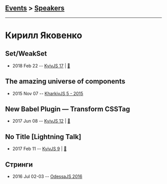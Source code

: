 ## [Events](../README.md) > [Speakers](../speakers.md)
---

# Кирилл Яковенко

## Set&#x2F;WeakSet
- 2018 Feb 22 -- [KyivJS 17](https://youtu.be/Wfg-_ljqaTA)  | [:notebook:](https://drive.google.com/file/d/1DY4-P1p2fh-uLcfeGsHNmzlA48Ap-nmf/view)  
## The amazing universe of components
- 2015 Nov 07 -- [KharkivJS 5 - 2015](https://www.youtube.com/watch?v=QE8wnZ1SbOs)    
## New Babel Plugin — Transform CSSTag
- 2017 Jun 08 -- [KyivJS 12](https://www.youtube.com/watch?v=hd_hoMZ2wn0)  | [:notebook:](https://blia.github.io/kyivjs-jun-8-2017/)  
## No Title [Lightning Talk]
- 2017 Feb 11 -- [KyivJS 9](https://www.youtube.com/watch?v=4-U2sEMPMR0)  | [:notebook:](https://drive.google.com/file/d/0B65dEGRmB3ViZXAzaWxRdjZwcnc/view)  
## Стринги
- 2016 Jul 02-03 -- [OdessaJS 2016](https://youtu.be/WX-I3lyiUGE)    
